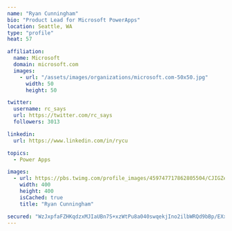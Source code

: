 ```yaml
---
name: "Ryan Cunningham"
bio: "Product Lead for Microsoft PowerApps"
location: Seattle, WA
type: "profile"
heat: 57

affiliation:
  name: Microsoft
  domain: microsoft.com
  images:
    - url: "/assets/images/organizations/microsoft.com-50x50.jpg"
      width: 50
      height: 50

twitter:
  username: rc_says
  url: https://twitter.com/rc_says
  followers: 3013

linkedin:
  url: https://www.linkedin.com/in/rycu

topics:
  - Power Apps

images:
  - url: https://pbs.twimg.com/profile_images/459747717862805504/CJIGZejd_400x400.png
    width: 400
    height: 400
    isCached: true
    title: "Ryan Cunningham"

secured: "WzJxpfaFZHKqdzxMJIaUBn7S+xzWtPu8a040swqekjIno2ilbWRQd9bBp/EXx/IvypwOd8Xx3tbXYOfuKKEd+6EssLvbxcx8ar5AStzPoh7NXIZlOiQIezUpHXA5U+6USzi9oN4rhvBcCtvaPqC1SlPA51IFZeKDvid+xpNvxehIOTh12BWzxAQYw0LbRZY3PC/GPJ0wERDG4um1SQOg+BhmnmZ5eCtbJA437RVwM4QXFdiiYXg4XuNYfwLcXylMGxpf5QpxFPltt+IkvjKKL7Eh3saux+nbCjbbrTswioB6Ic32iJuz1rl6coWoLzhuUz9zAJylJlsDEQY+cFDOamVTUECZHEP7rg3l2Ki9jWmLX9Gqd5ETgrbhIs3NkS7kFiJZ/uquwtmvmFfGdvsjxw==;3fJZO0hBdhD3cxhDyA59UA=="
---
```


